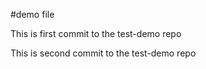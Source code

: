 #demo file

This is first commit to the test-demo repo

This is second commit to the test-demo repo
